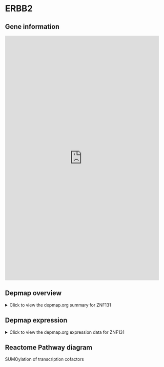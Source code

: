 <h1>ERBB2</h1>

<h2>Gene information</h2>
<iframe src="https://depmap.org/portal/gene/ZNF131?tab=about" style="border:none;width:100%;height:800px"></iframe>

<h2>Depmap overview</h2>
<details>
  <summary>Click to view the depmap.org summary for ZNF131</summary>
  <iframe src="https://depmap.org/portal/gene/ZNF131?tab=overview" style="border:none;width:100%;height:800px"></iframe>
</details>

<h2>Depmap expression</h2>
<details>
  <summary>Click to view the depmap.org expression data for ZNF131</summary>
  <iframe src="https://depmap.org/portal/gene/ZNF131?tab=characterization" style="border:none;width:100%;height:800px"></iframe>
</details>



<h2>Reactome Pathway diagram</h2>
SUMOylation of transcription cofactors
<div id="diagramHolder"></div>

<script>
    //Creating the Reactome Diagram widget
    //Take into account a proxy needs to be set up in your server side pointing to www.reactome.org
    function onReactomeDiagramReady(){  //This function is automatically called when the widget code is ready to be used
        var diagram = Reactome.Diagram.create({
            "placeHolder" : "diagramHolder",
            "width" : 900,
            "height" : 500
        });

        //Initialising it to the "Hemostasis" pathway
        diagram.loadDiagram("R-HSA-3899300");

        //Adding different listeners

        diagram.onDiagramLoaded(function (loaded) {
            console.info("Loaded ", loaded);
            diagram.flagItems("BAD");
	    diagram.flagItems("Q92934");
            if (loaded == "R-HSA-3899300") diagram.selectItem("R-HSA-3899300");
        });

     }
</script>



